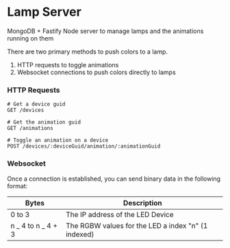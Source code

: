# Lamp Server

MongoDB + Fastify Node server to manage lamps and the
animations running on them

There are two primary methods to push colors to a lamp.

1. HTTP requests to toggle animations
2. Websocket connections to push colors directly to lamps

### HTTP Requests

```
# Get a device guid
GET /devices

# Get the animation guid
GET /animations

# Toggle an animation on a device
POST /devices/:deviceGuid/animation/:animationGuid
```

### Websocket

Once a connection is established, you can send binary data in the following format:

| Bytes              | Description                                         |
| ------------------ | --------------------------------------------------- |
| 0 to 3             | The IP address of the LED Device                    |
| n _ 4 to n _ 4 + 3 | The RGBW values for the LED a index "n" (1 indexed) |
